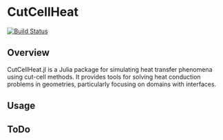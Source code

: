 # CutCellHeat

[![Build Status](https://github.com/Fastaxx/CutCellHeat.jl/actions/workflows/CI.yml/badge.svg?branch=main)](https://github.com/Fastaxx/CutCellHeat.jl/actions/workflows/CI.yml?query=branch%3Amain)

## Overview 
CutCellHeat.jl is a Julia package for simulating heat transfer phenomena using cut-cell methods. It provides tools for solving heat conduction problems in geometries, particularly focusing on domains with interfaces.

## Usage

## ToDo